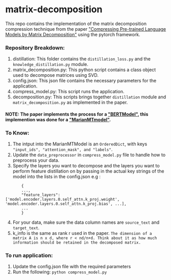 # matrix-decomposition
This repo contains the implementation of the matrix decomposition compression technique from the paper ["Compressing Pre-trained Language Models by Matrix Decomposition"](https://aclanthology.org/2020.aacl-main.88/) using the pytorch framework.


### Repository Breakdown:
  1. distillation: This folder contains the ```distillation_loss.py``` and the ```knowledge_distillation.py``` module.
  2. matrix_decomposition.py: This python script contains a class object used to decompose matrices using SVD.
  3. config.json: This json file contains the necessary parameters for the application.
  4. compress_model.py: This script runs the application.
  5. decomposition.py: This scripts brings together  ```distillation``` module and ``` matrix_decomposition.py```  as implemented in the paper.
  
 #### NOTE: The paper implements the process for a ["BERTModel"](https://huggingface.co/blog/bert-101), this implemention was done for a ["MarianMTmodel"](https://huggingface.co/docs/transformers/model_doc/marian#transformers.MarianMTModel).

### To Know:
1. The intput into the MarianMTModel is an ```OrderedDict```, with keys ```"input_ids", "attention_mask", and "labels"```.
2. Update the ```data_preprocessor``` in ```compress_model.py``` file to handle how to preprocess your data.
3. Specify the layers you want to decompose and the layers you want to perform feature distillation on by passing in the actual key strings of the model into the lists in the config.json
 e.g : 
 ``` 
        { 
        ...,
        "feature_layers": ['model.encoder.layers.0.self_attn.k_proj.weight', 'model.encoder.layers.0.self_attn.k_proj.bias', ...],
        ... 
        }
  ```
 4. For your data, make sure the data column names are ```source_text``` and ```target_text```.
 5. k_info is the same as rank r used in the paper. ```The dimension of a matrix A is n x d, where r < nd/n+d. Think about it as how much information should be retained in the decomposed matrix.```
 
### To run application:
1. Update the config.json file with the required parameters
2. Run the following:
```python compress_model.py```

